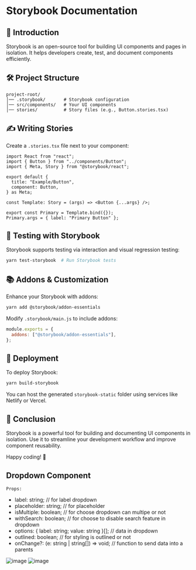 # Storybook Documentation

## 📖 Introduction

Storybook is an open-source tool for building UI components and pages in isolation. It helps developers create, test, and document components efficiently.

##

## 🛠 Project Structure

```
project-root/
│── .storybook/       # Storybook configuration
│── src/components/   # Your UI components
│── stories/          # Story files (e.g., Button.stories.tsx)
```

## ✍ Writing Stories

Create a `.stories.tsx` file next to your component:

```tsx
import React from "react";
import { Button } from "../components/Button";
import { Meta, Story } from "@storybook/react";

export default {
  title: "Example/Button",
  component: Button,
} as Meta;

const Template: Story = (args) => <Button {...args} />;

export const Primary = Template.bind({});
Primary.args = { label: "Primary Button" };
```

## 🧪 Testing with Storybook

Storybook supports testing via interaction and visual regression testing:

```sh
yarn test-storybook  # Run Storybook tests
```

## 📚 Addons & Customization

Enhance your Storybook with addons:

```sh
yarn add @storybook/addon-essentials
```

Modify `.storybook/main.js` to include addons:

```js
module.exports = {
  addons: ["@storybook/addon-essentials"],
};
```

## 📌 Deployment

To deploy Storybook:

```sh
yarn build-storybook
```

You can host the generated `storybook-static` folder using services like Netlify or Vercel.

## 🎯 Conclusion

Storybook is a powerful tool for building and documenting UI components in isolation. Use it to streamline your development workflow and improve component reusability.

Happy coding! 🚀

## Dropdown Component

    Props:

- label: string; // for label dropdown
- placeholder: string; // for placeholder
- isMultiple: boolean; // for choose dropdown can multipe or not
- withSearch: boolean; // for choose to disable search feature in dropdown
- options: { label: string; value: string }[]; // data in dropdown
- outlined: boolean; // for styling is outlined or not
- onChange?: (e: string | string[]) => void; // function to send data into a parents

![image](https://github.com/user-attachments/assets/164662aa-1bb0-460e-aec1-faf6d103f50a)
![image](https://github.com/user-attachments/assets/3bf1fed9-4fc9-452f-86da-4ade0e5911e9)
